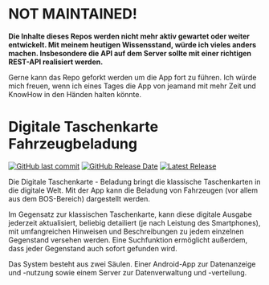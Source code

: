 # NOT MAINTAINED!
**Die Inhalte dieses Repos werden nicht mehr aktiv gewartet oder weiter entwickelt. Mit meinem heutigen Wissensstand, würde ich vieles anders machen. Insbesondere die API auf dem Server sollte mit einer richtigen REST-API realisiert werden.**

Gerne kann das Repo geforkt werden um die App fort zu führen. Ich würde mich freuen, wenn ich eines Tages die App von jeamand mit mehr Zeit und KnowHow in den Händen halten könnte.

# Digitale Taschenkarte Fahrzeugbeladung 

[![GitHub last commit](https://img.shields.io/github/last-commit/firesoft-de/Digitale-Taschenkarte-Fahrzeugbeladung.svg)](https://github.com/firesoft-de/Digitale-Taschenkarte-Fahrzeugbeladung/commits/dev)
[![GitHub Release Date](https://img.shields.io/github/release-date/firesoft-de/Digitale-Taschenkarte-Fahrzeugbeladung.svg)](https://github.com/firesoft-de/Digitale-Taschenkarte-Fahrzeugbeladung/releases)
[![Latest Release](https://img.shields.io/github/release/firesoft-de/Digitale-Taschenkarte-Fahrzeugbeladung.svg)](https://github.com/firesoft-de/Digitale-Taschenkarte-Fahrzeugbeladung/releases)

Die Digitale Taschenkarte - Beladung bringt die klassische Taschenkarten in die digitale Welt. Mit der App kann die Beladung von Fahrzeugen (vor allem aus dem BOS-Bereich) dargestellt werden.

Im Gegensatz zur klassischen Taschenkarte, kann diese digitale Ausgabe jederzeit aktualisiert, beliebig detailiert (je nach Leistung des Smartphones), mit umfangreichen Hinweisen und Beschreibungen zu jedem einzelnen Gegenstand versehen werden. Eine Suchfunktion ermöglicht außerdem, dass jeder Gegenstand auch sofort gefunden wird.

Das System besteht aus zwei Säulen. Einer Android-App zur Datenanzeige und -nutzung sowie einem Server zur Datenverwaltung und -verteilung. 
